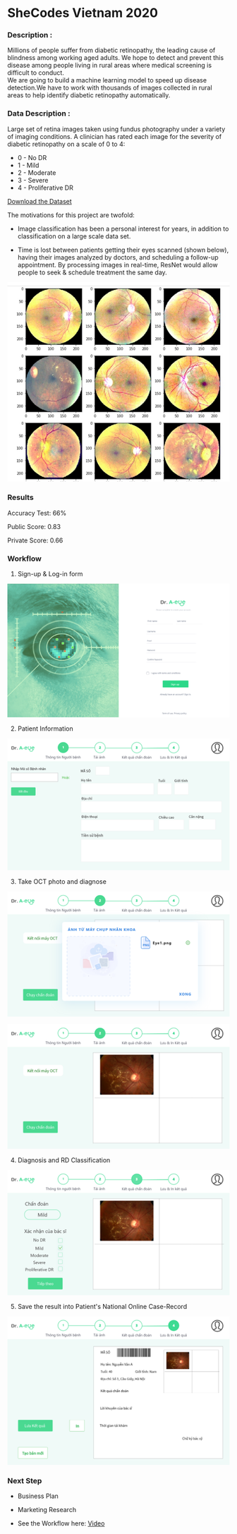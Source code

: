 # SheCodes Vietnam 2020

### Description :
Millions of people suffer from diabetic retinopathy, the leading cause of blindness among working aged adults. We hope to detect and prevent this disease among people living in rural areas where medical screening is difficult to conduct.<br>
We are going to build a machine learning model to speed up disease detection.We have to work with thousands of images collected in rural areas to help identify diabetic retinopathy automatically.

### Data Description :
Large set of retina images taken using fundus photography under a variety of imaging conditions. A clinician has rated each image for the severity of diabetic retinopathy on a scale of 0 to 4:
+ 0 - No DR
+ 1 - Mild
+ 2 - Moderate
+ 3 - Severe
+ 4 - Proliferative DR

[Download the Dataset](https://www.kaggle.com/c/aptos2019-blindness-detection/data)

The motivations for this project are twofold:

* Image classification has been a personal interest for years, in addition to classification on a large scale data set.

* Time is lost between patients getting their eyes scanned (shown below), having their images analyzed by doctors, and scheduling a follow-up appointment. By processing images in real-time, ResNet would allow people to seek & schedule treatment the same day.

![github-large](https://github.com/tswizzle141/dreyeai/blob/master/1.%20Ti%E1%BB%81n%20x%E1%BB%AD%20l%C3%BD%20%E1%BA%A3nh%20RGB-%3EBGR%20s%E1%BB%AD%20d%E1%BB%A5ng%20convert%20c%E1%BB%A7a%20opencv.jpg)

### Results

Accuracy Test: 66%

Public Score: 0.83

Private Score: 0.66

### Workflow

1. Sign-up & Log-in form

![git-small](https://github.com/tswizzle141/dreyeai/blob/master/115855667_968767346880765_1814044080453284134_n.png)

2. Patient Information

![git-small](https://github.com/tswizzle141/dreyeai/blob/master/109489549_1662078620597584_8231019248154072336_n.png)

3. Take OCT photo and diagnose

![git-small](https://github.com/tswizzle141/dreyeai/blob/master/116016794_3050432764993250_3966998105885885282_n.png)

![git-small](https://github.com/tswizzle141/dreyeai/blob/master/116098731_297301991514051_8501715716922606509_n.png)

4. Diagnosis and RD Classification

![git-small](https://github.com/tswizzle141/dreyeai/blob/master/115937106_3122467041178281_4791362283866936192_n.png)

5. Save the result into Patient's National Online Case-Record

![git-small](https://github.com/tswizzle141/dreyeai/blob/master/116073320_282891509664515_4563203431047294722_n.png)

### Next Step 

- Business Plan

- Marketing Research

- See the Workflow here: [Video](https://drive.google.com/file/d/1gSEFTkiL4Sol_JmM3LdQbK2OzMK3wSHJ/view?usp=sharing)
